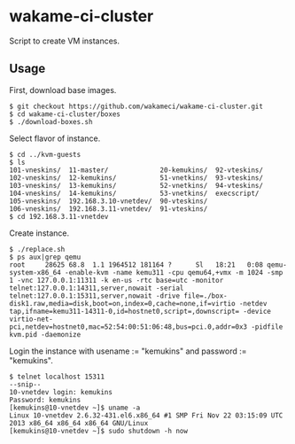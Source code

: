 # wakame-ci-cluster

Script to create VM instances.

## Usage

First, download base images.

```
$ git checkout https://github.com/wakameci/wakame-ci-cluster.git
$ cd wakame-ci-cluster/boxes
$ ./download-boxes.sh
```

Select flavor of instance.

```
$ cd ../kvm-guests
$ ls
101-vneskins/  11-master/             20-kemukins/  92-vteskins/
102-vneskins/  12-kemukins/           51-vnetkins/  93-vteskins/
103-vneskins/  13-kemukins/           52-vnetkins/  94-vteskins/
104-vneskins/  14-kemukins/           53-vnetkins/  execscript/
105-vneskins/  192.168.3.10-vnetdev/  90-vteskins/
106-vneskins/  192.168.3.11-vnetdev/  91-vteskins/
$ cd 192.168.3.11-vnetdev
```

Create instance.

```
$ ./replace.sh
$ ps aux|grep qemu
root     28625 68.8  1.1 1964512 181164 ?      Sl   18:21   0:08 qemu-system-x86_64 -enable-kvm -name kemu311 -cpu qemu64,+vmx -m 1024 -smp 1 -vnc 127.0.0.1:11311 -k en-us -rtc base=utc -monitor telnet:127.0.0.1:14311,server,nowait -serial telnet:127.0.0.1:15311,server,nowait -drive file=./box-disk1.raw,media=disk,boot=on,index=0,cache=none,if=virtio -netdev tap,ifname=kemu311-14311-0,id=hostnet0,script=,downscript= -device virtio-net-pci,netdev=hostnet0,mac=52:54:00:51:06:48,bus=pci.0,addr=0x3 -pidfile kvm.pid -daemonize
```

Login the instance with usename := "kemukins" and password := "kemukins".

```
$ telnet localhost 15311
--snip--
10-vnetdev login: kemukins
Password: kemukins
[kemukins@10-vnetdev ~]$ uname -a
Linux 10-vnetdev 2.6.32-431.el6.x86_64 #1 SMP Fri Nov 22 03:15:09 UTC 2013 x86_64 x86_64 x86_64 GNU/Linux
[kemukins@10-vnetdev ~]$ sudo shutdown -h now
```
